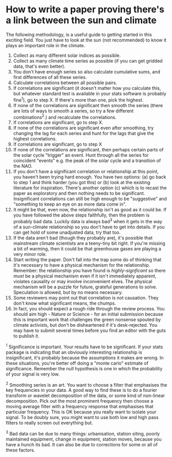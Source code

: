 # How to write a paper proving there's a link between the sun and climate

The following methodology, is a useful guide to getting started in this exciting field. You just have to look at the sun (not recommended) to know it plays an important role in the climate.

1. Collect as many different solar indices as possible.
2. Collect as many climate time series as possible (if you can get gridded data, that's even better).
3. You don't have enough series so also calculate cumulative sums, and first differences of all these series.
4. Calculate correlations between all possible pairs.
5. If correlations are significant (it doesn't matter how you calculate this, but whatever standard test is available in your stats software is probably fine<sup>1</sup>), go to step X. If there's more than one, pick the highest.
6. If none of the correlations are significant then smooth the series (there are lots of ways to smooth a series, so try a few different combinations<sup>2</sup>.) and recalculate the correlations.
7. If correlations are significant, go to step X.
8. If none of the correlations are significant even after smoothing, try changing the lag for each series and hunt for the lags that give the highest correlations.
9. If correlations are significant, go to step X
10. If none of the correlations are significant, then perhaps certain parts of the solar cycle "trigger" an event. Hunt through all the series for coincident "events" e.g. the peak of the solar cycle and a transition of the NAO.
11. If you don't have a significant correlation or relationship at this point, you haven't been trying hard enough. You have two options: (a) go back to step 1 and think harder (you got this) or (b) look at the existing literature for inspiration. There's another option (c) which is to recast the paper as exploratory and then nothing needs to be significant. Insignificant correlations can still be high enough to be "suggestive" and "something to keep an eye on as more data come in".
12. It might be that, even now, the relationship isn't as good as it could be. If you have followed the above steps faithfully, then the problem is probably bad data. Luckily data is always bad<sup>3</sup> when it gets in the way of a sun-climate relationship so you don't have to get into details. If you can get hold of some unadjusted data, try that too.
13. If the data aren't bad (though they probably are), it's possible that mainstream climate scientists are a teeny-tiny bit right. If you're missing a bit of warming, then it could be that greenhouse gases are playing a very minor role.
14. Start writing the paper. Don't fall into the trap some do of thinking that it's necessary to have a physical mechanism for the relationship. Remember: the relationship you have found is *highly-signficant* so there *must* be a physical mechanism even if it isn't immediately apparent, violates causality or may involve inconvenient elves. The physical mechanism will be a puzzle for future, grateful generations to solve. Speculation is allowed, but by no means necessary.
15. Some reviewers may point out that correlation is not causation. They don't know what significant means, the chumps. 
16. In fact, you should expect a rough ride through the review process. You should aim high - Nature or Science - for an initial submission because this is important work that challenges the green nonsense spouted by climate activists, but don't be disheartened if it's desk-rejected. You may have to submit several times before you find an editor with the guts to publish it.

<sup>1</sup> Significance is important. Your results have to be significant. If your stats package is indicating that an obviously interesting relationship is insignificant, it's probably because the assumptions it makes are wrong. In these situations, you're better off doing a "monte carlo" estimate of significance. Remember the null hypothesis is one in which the probability of your signal is very low.

<sup>2</sup> Smoothing series is an art. You want to choose a filter that emphasises the key frequencies in your data. A good way to find these is to do a fourier transform or wavelet decomposition of the data, or some kind of non-linear decomposition. Pick out the most prominent frequency then choose a moving average filter with a frequency response that emphasises that particular frequency. This is OK because you really want to isolate your signal. To be doubly sure, you might want to use both low and high pass filters to really screen out everything but.

<sup>3</sup> Bad data can be due to many things: urbanisation, station siting, poorly maintained equipment, change in equipment, station moves, because you have a hunch its bad. It can also be due to corrections for some or all of these factors.
